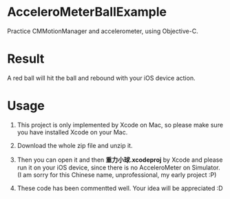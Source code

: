 #  AcceleroMeterBallExample
Practice CMMotionManager and accelerometer, using Objective-C.

# Result

A red ball will hit the ball and rebound with your iOS device action.

# Usage

1. This project is only implemented by Xcode on Mac, so please make sure you have installed Xcode on your Mac.

2. Download the whole zip file and unzip it.

3. Then you can open it and then  **重力小球.xcodeproj** by Xcode and please run it on your iOS device, since there is no AcceleroMeter on Simulator. (I am sorry for this Chinese name, unprofessional, my early project :P)

4. These code has been commentted well. Your idea will be appreciated :D

